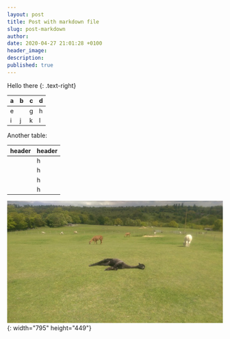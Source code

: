 ```yaml
---
layout: post
title: Post with markdown file
slug: post-markdown
author:
date: 2020-04-27 21:01:28 +0100
header_image:
description:
published: true
---
```


Hello there
{: .text-right}

| a | b | c | d |
| --- | --- | --- | --- |
| e | &nbsp; | g | h |
| i | j | k | l |

Another table:

| header | header |
| --- | --- |
| &nbsp; | h |
| &nbsp; | h |
| &nbsp; | h |
| &nbsp; | h |

![Goats](/assets/media/post-markdown/imag0464.jpg "Goats"){: width="795" height="449"}